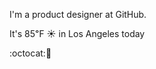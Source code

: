 I'm a product designer at GitHub.

It's 85&#8457; &#9728; in Los Angeles today

:octocat::honey_pot: